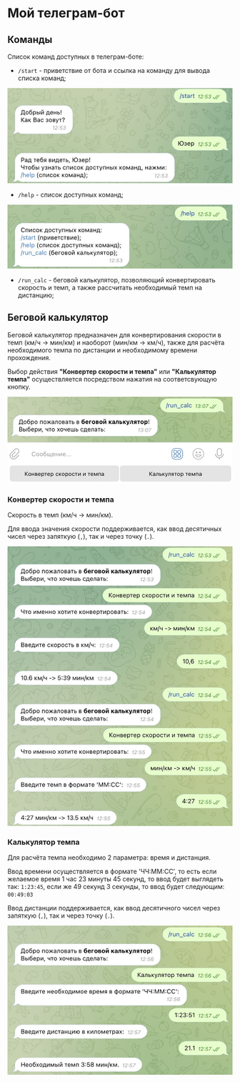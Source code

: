 # Мой телеграм-бот
## Команды
Список команд доступных в телеграм-боте:

- `/start` - приветствие от бота и ссылка на команду для вывода списка команд;

![Пример работы конвертера скорости и темпа](examples/command_start.jpg "вырезано с бота")

- `/help` - список доступных команд;

![Пример работы конвертера скорости и темпа](examples/command_help.jpg "вырезано с бота")

- `/run_calc` - беговой калькулятор, позволяющий конвертировать скорость и темп, а также рассчитать необходимый темп на дистанцию;

## Беговой калькулятор

Беговой калькулятор предназначен для конвертирования скорости в темп (км/ч -> мин/км) и наоборот (мин/км -> км/ч), также для расчёта необходимого темпа по дистанции и необходимому времени прохождения.

Выбор действия **"Конвертер скорости и темпа"** или **"Калькулятор темпа"** осуществляется посредством нажатия на соответсвующую кнопку.

![Кнопки выбора в конвертере](examples/choice_button.jpg "вырезано с бота")

### Конвертер скорости и темпа

Скорость в темп (км/ч -> мин/км).

Для ввода значения скорости поддерживается, как ввод десятичных чисел через запяткую (`,`), так и через точку (`.`).

![Пример работы конвертера скорости и темпа](examples/command_run_calc_converter.jpg "вырезано с бота")

### Калькулятор темпа

Для расчёта темпа необходимо 2 параметра: время и дистанция.

Ввод времени осуществляется в формате 'ЧЧ:ММ:СС', то есть если желаемое время 1 час 23 минуты 45 секунд, то ввод будет выглядеть так: `1:23:45`, если же 49 секунд 3 секунды, то ввод будет следующим: `00:49:03`

Ввод дистанции поддерживается, как ввод десятичного чисел через запяткую (`,`), так и через точку (`.`).

![Пример работы калькулятора темпа](examples/command_run_calc_pace_calc.jpg "вырезано с бота")